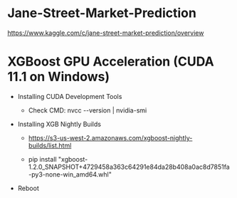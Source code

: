 # Jane-Street-Market-Prediction
https://www.kaggle.com/c/jane-street-market-prediction/overview

# XGBoost GPU Acceleration (CUDA 11.1 on Windows)

* Installing CUDA Development Tools 
  * Check CMD: nvcc --version | nvidia-smi

* Installing  XGB Nightly Builds

  * https://s3-us-west-2.amazonaws.com/xgboost-nightly-builds/list.html
 
  * pip install "xgboost-1.2.0_SNAPSHOT+4729458a363c64291e84da28b408a0ac8d7851fa-py3-none-win_amd64.whl"

* Reboot
